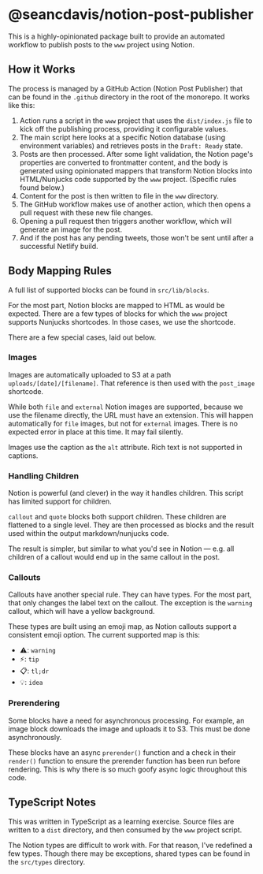 # @seancdavis/notion-post-publisher

This is a highly-opinionated package built to provide an automated workflow to publish posts to the `www` project using Notion.

## How it Works

The process is managed by a GitHub Action (Notion Post Publisher) that can be found in the `.github` directory in the root of the monorepo. It works like this:

1. Action runs a script in the `www` project that uses the `dist/index.js` file to kick off the publishing process, providing it configurable values.
1. The main script here looks at a specific Notion database (using environment variables) and retrieves posts in the `Draft: Ready` state.
1. Posts are then processed. After some light validation, the Notion page's properties are converted to frontmatter content, and the body is generated using opinionated mappers that transform Notion blocks into HTML/Nunjucks code supported by the `www` project. (Specific rules found below.)
1. Content for the post is then written to file in the `www` directory.
1. The GitHub workflow makes use of another action, which then opens a pull request with these new file changes.
1. Opening a pull request then triggers another workflow, which will generate an image for the post.
1. And if the post has any pending tweets, those won't be sent until after a successful Netlify build.

## Body Mapping Rules

A full list of supported blocks can be found in `src/lib/blocks`.

For the most part, Notion blocks are mapped to HTML as would be expected. There are a few types of blocks for which the `www` project supports Nunjucks shortcodes. In those cases, we use the shortcode.

There are a few special cases, laid out below.

### Images

Images are automatically uploaded to S3 at a path `uploads/[date]/[filename]`. That reference is then used with the `post_image` shortcode.

While both `file` and `external` Notion images are supported, because we use the filename directly, the URL must have an extension. This will happen automatically for `file` images, but not for `external` images. There is no expected error in place at this time. It may fail silently.

Images use the caption as the `alt` attribute. Rich text is not supported in captions.

### Handling Children

Notion is powerful (and clever) in the way it handles children. This script has limited support for children.

`callout` and `quote` blocks both support children. These children are flattened to a single level. They are then processed as blocks and the result used within the output markdown/nunjucks code.

The result is simpler, but similar to what you'd see in Notion — e.g. all children of a callout would end up in the same callout in the post.

### Callouts

Callouts have another special rule. They can have types. For the most part, that only changes the label text on the callout. The exception is the `warning` callout, which will have a yellow background.

These types are built using an emoji map, as Notion callouts support a consistent emoji option. The current supported map is this:

- ⚠️: `warning`
- ⚡: `tip`
- 📋: `tl;dr`
- 💡: `idea`

### Prerendering

Some blocks have a need for asynchronous processing. For example, an image block downloads the image and uploads it to S3. This must be done asynchronously.

These blocks have an async `prerender()` function and a check in their `render()` function to ensure the prerender function has been run before rendering. This is why there is so much goofy async logic throughout this code.

## TypeScript Notes

This was written in TypeScript as a learning exercise. Source files are written to a `dist` directory, and then consumed by the `www` project script.

The Notion types are difficult to work with. For that reason, I've redefined a few types. Though there may be exceptions, shared types can be found in the `src/types` directory.
